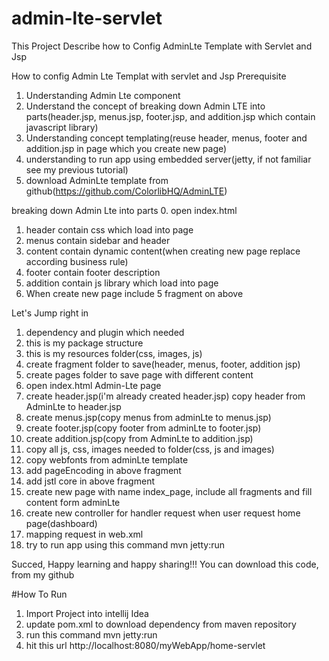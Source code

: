 # admin-lte-servlet
This Project Describe how to Config AdminLte Template with Servlet and Jsp

How to config Admin Lte Templat with servlet and Jsp
Prerequisite
1. Understanding Admin Lte component
2. Understand the concept of breaking down Admin LTE into parts(header.jsp, menus.jsp, footer.jsp, and addition.jsp which contain javascript library)
3. Understanding concept templating(reuse header, menus, footer and addition.jsp in page which you create new page)
4. understanding to run app using embedded server(jetty, if not familiar see my previous tutorial)
5. download AdminLte template from github(https://github.com/ColorlibHQ/AdminLTE)


breaking down Admin Lte into parts
0. open index.html
1. header contain css which load into page
2. menus contain sidebar and header
3. content contain dynamic content(when creating new page replace according business rule)
4. footer contain footer description 
5. addition contain js library which load into page
6. When create new page include 5 fragment on above


Let's Jump right in
1. dependency and plugin which needed
2. this is my package structure
3. this is my resources folder(css, images, js)
4. create fragment folder to save(header, menus, footer, addition jsp)
5. create pages folder to save page with different content
6. open index.html Admin-Lte page
6. create header.jsp(i'm already created header.jsp) copy header from AdminLte to header.jsp
7. create menus.jsp(copy menus from adminLte to menus.jsp)
8. create footer.jsp(copy footer from adminLte to footer.jsp)
9. create addition.jsp(copy from AdminLte to addition.jsp)
10. copy all js, css, images needed to folder(css, js and images)
11. copy webfonts from adminLte template
12. add pageEncoding in above fragment
13. add jstl core in above fragment
14. create new page with name index_page, include all fragments and fill content form adminLte 
15. create new controller for handler request when user request home page(dashboard)
16. mapping request in web.xml
17. try to run app using this command  mvn jetty:run

Succed, Happy learning and happy sharing!!!
You can download this code, from my github

#How To Run
1. Import Project into intellij Idea
2. update pom.xml to download dependency from maven repository
3. run this command mvn jetty:run
4. hit this url http://localhost:8080/myWebApp/home-servlet
